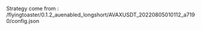 Strategy come from : /flyingtoaster/0.1.2_auenabled_longshort/AVAXUSDT_20220805010112_a7190/config.json
